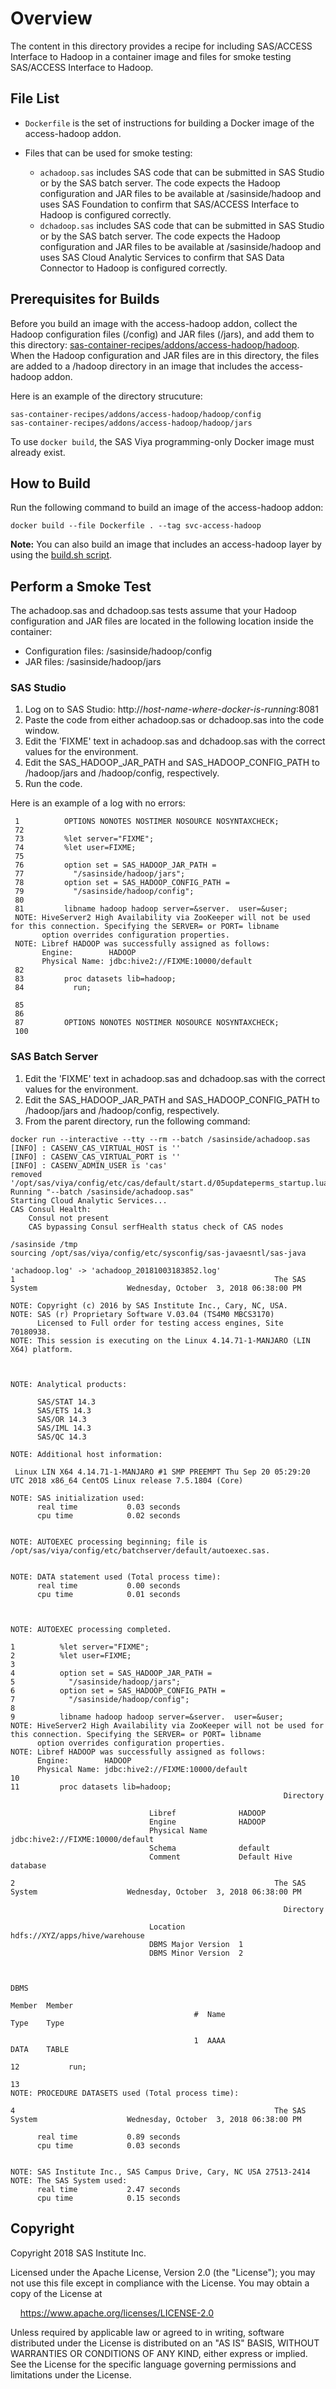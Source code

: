 # Overview

The content in this directory provides a recipe for including SAS/ACCESS Interface to Hadoop in a container image and files for smoke testing SAS/ACCESS Interface to Hadoop.

## File List

- `Dockerfile` is the set of instructions for building a Docker image of the access-hadoop addon.

- Files that can be used for smoke testing:
  - `achadoop.sas` includes SAS code that can be submitted in SAS Studio or by the SAS batch server. The code expects the Hadoop configuration and JAR files to be available at /sasinside/hadoop and uses SAS Foundation to confirm that SAS/ACCESS Interface to Hadoop is configured correctly.
  - `dchadoop.sas` includes SAS code that can be submitted in SAS Studio or by the SAS batch server. The code expects the Hadoop configuration and JAR files to be available at /sasinside/hadoop and uses SAS Cloud Analytic Services to confirm that SAS Data Connector to Hadoop is configured correctly.

## Prerequisites for Builds

Before you build an image with the access-hadoop addon, collect the Hadoop configuration files (/config) and JAR files (/jars), and add them to this directory: [sas-container-recipes/addons/access-hadoop/hadoop](hadoop/README.md). When the Hadoop configuration and JAR files are in this directory, the files are added to a /hadoop directory in an image that includes the access-hadoop addon. 

Here is an example of the directory strucuture:

```
sas-container-recipes/addons/access-hadoop/hadoop/config
sas-container-recipes/addons/access-hadoop/hadoop/jars

```
To use `docker build`, the SAS Viya programming-only Docker image must already exist.

## How to Build

Run the following command to build an image of the access-hadoop addon:

```
docker build --file Dockerfile . --tag svc-access-hadoop
```

**Note:** You can also build an image that includes an access-hadoop layer by using the [build.sh script](../../README.md).

## Perform a Smoke Test

The achadoop.sas and dchadoop.sas tests assume that your Hadoop configuration and JAR files are located in the following location inside the container:

- Configuration files: /sasinside/hadoop/config
- JAR files: /sasinside/hadoop/jars

### SAS Studio

1. Log on to SAS Studio: http://_host-name-where-docker-is-running_:8081
1. Paste the code from either achadoop.sas or dchadoop.sas into the code
   window.
1. Edit the 'FIXME' text in achadoop.sas and dchadoop.sas with the
   correct values for the environment.
1. Edit the SAS_HADOOP_JAR_PATH and SAS_HADOOP_CONFIG_PATH to /hadoop/jars and /hadoop/config, respectively.
1. Run the code.

Here is an example of a log with no errors:

```
 1          OPTIONS NONOTES NOSTIMER NOSOURCE NOSYNTAXCHECK;
 72
 73         %let server="FIXME";
 74         %let user=FIXME;
 75
 76         option set = SAS_HADOOP_JAR_PATH =
 77           "/sasinside/hadoop/jars";
 78         option set = SAS_HADOOP_CONFIG_PATH =
 79           "/sasinside/hadoop/config";
 80
 81         libname hadoop hadoop server=&server.  user=&user;
 NOTE: HiveServer2 High Availability via ZooKeeper will not be used for this connection. Specifying the SERVER= or PORT= libname
       option overrides configuration properties.
 NOTE: Libref HADOOP was successfully assigned as follows:
       Engine:        HADOOP
       Physical Name: jdbc:hive2://FIXME:10000/default
 82
 83         proc datasets lib=hadoop;
 84           run;

 85
 86
 87         OPTIONS NONOTES NOSTIMER NOSOURCE NOSYNTAXCHECK;
 100
```

### SAS Batch Server

1. Edit the 'FIXME' text in achadoop.sas and dchadoop.sas with the
  correct values for the environment.
1. Edit the SAS_HADOOP_JAR_PATH and SAS_HADOOP_CONFIG_PATH to /hadoop/jars and /hadoop/config, respectively.  
1. From the parent directory, run the following command:

```
docker run --interactive --tty --rm --batch /sasinside/achadoop.sas
[INFO] : CASENV_CAS_VIRTUAL_HOST is ''
[INFO] : CASENV_CAS_VIRTUAL_PORT is ''
[INFO] : CASENV_ADMIN_USER is 'cas'
removed '/opt/sas/viya/config/etc/cas/default/start.d/05updateperms_startup.lua'
Running "--batch /sasinside/achadoop.sas"
Starting Cloud Analytic Services...
CAS Consul Health:
    Consul not present
    CAS bypassing Consul serfHealth status check of CAS nodes

/sasinside /tmp
sourcing /opt/sas/viya/config/etc/sysconfig/sas-javaesntl/sas-java

'achadoop.log' -> 'achadoop_20181003183852.log'
1                                                          The SAS System                    Wednesday, October  3, 2018 06:38:00 PM

NOTE: Copyright (c) 2016 by SAS Institute Inc., Cary, NC, USA.
NOTE: SAS (r) Proprietary Software V.03.04 (TS4M0 MBCS3170)
      Licensed to Full order for testing access engines, Site 70180938.
NOTE: This session is executing on the Linux 4.14.71-1-MANJARO (LIN X64) platform.



NOTE: Analytical products:

      SAS/STAT 14.3
      SAS/ETS 14.3
      SAS/OR 14.3
      SAS/IML 14.3
      SAS/QC 14.3

NOTE: Additional host information:

 Linux LIN X64 4.14.71-1-MANJARO #1 SMP PREEMPT Thu Sep 20 05:29:20 UTC 2018 x86_64 CentOS Linux release 7.5.1804 (Core)

NOTE: SAS initialization used:
      real time           0.03 seconds
      cpu time            0.02 seconds


NOTE: AUTOEXEC processing beginning; file is /opt/sas/viya/config/etc/batchserver/default/autoexec.sas.


NOTE: DATA statement used (Total process time):
      real time           0.00 seconds
      cpu time            0.01 seconds



NOTE: AUTOEXEC processing completed.

1          %let server="FIXME";
2          %let user=FIXME;
3
4          option set = SAS_HADOOP_JAR_PATH =
5            "/sasinside/hadoop/jars";
6          option set = SAS_HADOOP_CONFIG_PATH =
7            "/sasinside/hadoop/config";
8
9          libname hadoop hadoop server=&server.  user=&user;
NOTE: HiveServer2 High Availability via ZooKeeper will not be used for this connection. Specifying the SERVER= or PORT= libname
      option overrides configuration properties.
NOTE: Libref HADOOP was successfully assigned as follows:
      Engine:        HADOOP
      Physical Name: jdbc:hive2://FIXME:10000/default
10
11         proc datasets lib=hadoop;
                                                             Directory

                               Libref              HADOOP
                               Engine              HADOOP
                               Physical Name       jdbc:hive2://FIXME:10000/default
                               Schema              default
                               Comment             Default Hive database

2                                                          The SAS System                    Wednesday, October  3, 2018 06:38:00 PM

                                                             Directory

                               Location            hdfs://XYZ/apps/hive/warehouse
                               DBMS Major Version  1
                               DBMS Minor Version  2


                                                                                     DBMS
                                                                             Member  Member
                                         #  Name                             Type    Type

                                         1  AAAA                             DATA    TABLE

12           run;

13
NOTE: PROCEDURE DATASETS used (Total process time):

4                                                          The SAS System                    Wednesday, October  3, 2018 06:38:00 PM

      real time           0.89 seconds
      cpu time            0.03 seconds


NOTE: SAS Institute Inc., SAS Campus Drive, Cary, NC USA 27513-2414
NOTE: The SAS System used:
      real time           2.47 seconds
      cpu time            0.15 seconds
```

## Copyright

Copyright 2018 SAS Institute Inc.

Licensed under the Apache License, Version 2.0 (the "License");
you may not use this file except in compliance with the License.
You may obtain a copy of the License at

&nbsp;&nbsp;&nbsp;&nbsp;https://www.apache.org/licenses/LICENSE-2.0

Unless required by applicable law or agreed to in writing, software
distributed under the License is distributed on an "AS IS" BASIS,
WITHOUT WARRANTIES OR CONDITIONS OF ANY KIND, either express or implied.
See the License for the specific language governing permissions and
limitations under the License.
